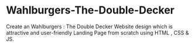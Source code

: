 # Wahlburgers-The-Double-Decker
Create an Wahlburgers : The Double Decker Website  design which is attractive and user-friendly Landing Page from scratch using HTML , CSS &amp; JS.
